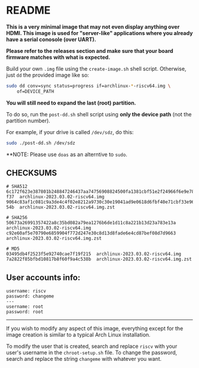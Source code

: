 # README

**This is a very minimal image that may not even display anything over HDMI.
This image is used for "server-like" applications where you already have a
serial conosole (over UART).**

**Please refer to the releases section and make sure that your board firmware
matches with what is expected.**

Build your own `.img` file using the `create-image.sh` shell script. Otherwise, just
`dd` the provided image like so:

```bash
sudo dd conv=sync status=progress if=archlinux-*-riscv64.img \
    of=DEVICE_PATH
```

**You will still need to expand the last (root) partition.**

To do so, run the `post-dd.sh` shell script using **only the device path**
(not the partition number).

For example, if your drive is called `/dev/sdz`, do this:

```bash
sudo ./post-dd.sh /dev/sdz
```

**NOTE: Please use `doas` as an alterntive to `sudo`.

## CHECKSUMS

```
# SHA512
6c172f623e387801b248847246437aa74756908824500fa1381cbf51e2f24966f6e9e7822a5a564dca25b0ff696cb1bac51d52366e19881f33f49b65057c2
f37  archlinux-2023.03.02-riscv64.img
9064c83af1c081c9a3de4c4f02e8212a9730c30e19041ad9e0618d6fbf40e71cbf33e96a47ee6965f0cd1f616ef366db14c93f47328840bbb02ec2276289e
54b  archlinux-2023.03.02-riscv64.img.zst

# SHA256
50673a26991357422a8c35bd082a79ea1276b6de1d11c8a221b13d23a783e13a  archlinux-2023.03.02-riscv64.img
c92e60af5e70790e6859904f772d247e30c8d13d8fade6e4cd87bef08d7d9663  archlinux-2023.03.02-riscv64.img.zst

# MD5
03495db4f2523f5e92740cae7f19f215  archlinux-2023.03.02-riscv64.img
7a2822f85bfbd10817b8f60f9a4c538b  archlinux-2023.03.02-riscv64.img.zst
```


## User accounts info:

```
username: riscv
password: changeme
---
username: root
password: root
```

---

If you wish to modify any aspect of this image, everything except for the image
creation is similar to a typical Arch Linux installation.

To modify the user that is created, search and replace `riscv` with your user's
username in the `chroot-setup.sh` file. To change the password, search and
replace the string `changeme` with whatever you want.
